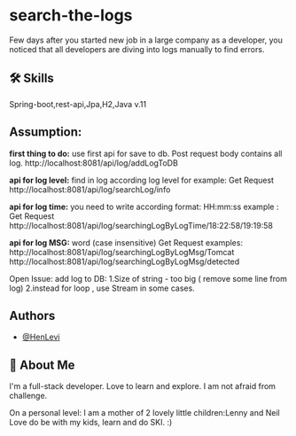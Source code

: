 
# search-the-logs
Few days after you started new job in a large company as a developer, you noticed that all developers
are diving into logs manually to find errors.




## 🛠 Skills
Spring-boot,rest-api,Jpa,H2,Java v.11


## Assumption:

**first thing to do:** use first api for save to db.
 Post request
 body contains all log.
http://localhost:8081/api/log/addLogToDB

**api for log level:** find in log according log level
for example: Get Request
http://localhost:8081/api/log/searchLog/info


**api for log time:** you need to write according format:
HH:mm:ss
example : Get Request
http://localhost:8081/api/log/searchingLogByLogTime/18:22:58/19:19:58

**api for log MSG:** word (case insensitive)
Get Request
examples:
http://localhost:8081/api/log/searchingLogByLogMsg/Tomcat
http://localhost:8081/api/log/searchingLogByLogMsg/detected 

Open Issue:
add log to DB:
1.Size of string - too big  ( remove some line from log)
2.instead for loop , use Stream in some cases.


## Authors

- [@HenLevi](https://github.com/HenLevi?tab=repositories)





## 🚀 About Me
I'm a full-stack developer.
Love to learn and explore.
I am not afraid from challenge.

On a personal level:
I am a mother of 2 lovely little children:Lenny and Neil
Love do be with my kids, learn and do SKI. :)
